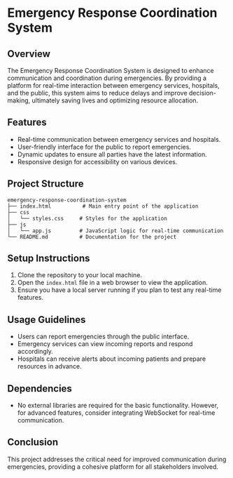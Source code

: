 # Emergency Response Coordination System

## Overview
The Emergency Response Coordination System is designed to enhance communication and coordination during emergencies. By providing a platform for real-time interaction between emergency services, hospitals, and the public, this system aims to reduce delays and improve decision-making, ultimately saving lives and optimizing resource allocation.

## Features
- Real-time communication between emergency services and hospitals.
- User-friendly interface for the public to report emergencies.
- Dynamic updates to ensure all parties have the latest information.
- Responsive design for accessibility on various devices.

## Project Structure
```
emergency-response-coordination-system
├── index.html          # Main entry point of the application
├── css
│   └── styles.css     # Styles for the application
├── js
│   └── app.js         # JavaScript logic for real-time communication
└── README.md          # Documentation for the project
```

## Setup Instructions
1. Clone the repository to your local machine.
2. Open the `index.html` file in a web browser to view the application.
3. Ensure you have a local server running if you plan to test any real-time features.

## Usage Guidelines
- Users can report emergencies through the public interface.
- Emergency services can view incoming reports and respond accordingly.
- Hospitals can receive alerts about incoming patients and prepare resources in advance.

## Dependencies
- No external libraries are required for the basic functionality. However, for advanced features, consider integrating WebSocket for real-time communication.

## Conclusion
This project addresses the critical need for improved communication during emergencies, providing a cohesive platform for all stakeholders involved.
